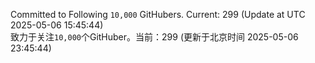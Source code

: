 Committed to Following `10,000` GitHubers. Current: <!-- FOLLOWING_COUNT -->299<!-- FOLLOWING_COUNT --> (Update at UTC <!-- LAST_UPDATED -->2025-05-06 15:45:44<!-- LAST_UPDATED -->)<br>
致力于关注`10,000`个GitHuber。当前：<!-- FOLLOWING_COUNT -->299<!-- FOLLOWING_COUNT --> (更新于北京时间 <!-- LAST_UPDATED_CST -->2025-05-06 23:45:44<!-- LAST_UPDATED_CST -->)
